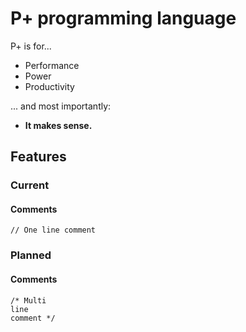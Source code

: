 # P+ programming language
P+ is for...
* Performance
* Power
* Productivity

... and most importantly:
* **It makes sense.**

## Features
### Current
#### Comments
`// One line comment`

### Planned
#### Comments
```
/* Multi
line
comment */
```
